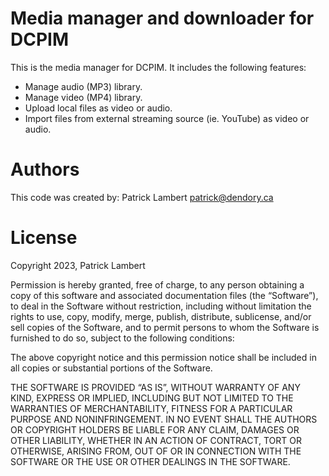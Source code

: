 # Media manager and downloader for DCPIM

This is the media manager for DCPIM. It includes the following features:

* Manage audio (MP3) library.
* Manage video (MP4) library.
* Upload local files as video or audio.
* Import files from external streaming source (ie. YouTube) as video or audio.


# Authors

This code was created by:
Patrick Lambert <patrick@dendory.ca>


# License

Copyright 2023, Patrick Lambert

Permission is hereby granted, free of charge, to any person obtaining a copy of this software and associated documentation files (the “Software”), to deal in the Software without restriction, including without limitation the rights to use, copy, modify, merge, publish, distribute, sublicense, and/or sell copies of the Software, and to permit persons to whom the Software is furnished to do so, subject to the following conditions:

The above copyright notice and this permission notice shall be included in all copies or substantial portions of the Software.

THE SOFTWARE IS PROVIDED “AS IS”, WITHOUT WARRANTY OF ANY KIND, EXPRESS OR IMPLIED, INCLUDING BUT NOT LIMITED TO THE WARRANTIES OF MERCHANTABILITY, FITNESS FOR A PARTICULAR PURPOSE AND NONINFRINGEMENT. IN NO EVENT SHALL THE AUTHORS OR COPYRIGHT HOLDERS BE LIABLE FOR ANY CLAIM, DAMAGES OR OTHER LIABILITY, WHETHER IN AN ACTION OF CONTRACT, TORT OR OTHERWISE, ARISING FROM, OUT OF OR IN CONNECTION WITH THE SOFTWARE OR THE USE OR OTHER DEALINGS IN THE SOFTWARE.

